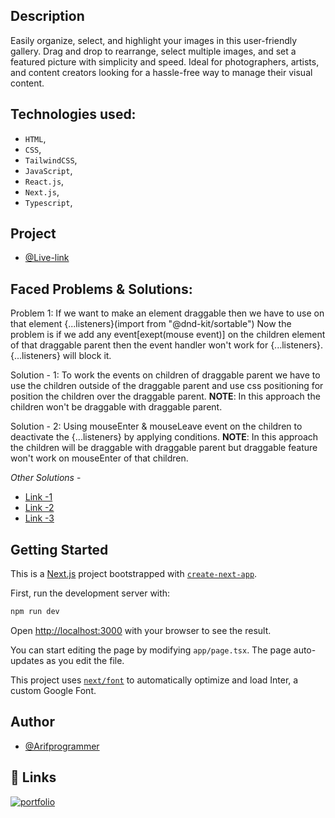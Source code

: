 ## Description

Easily organize, select, and highlight your images in this user-friendly gallery. Drag and drop to rearrange, select multiple images, and set a featured picture with simplicity and speed. Ideal for photographers, artists, and content creators looking for a hassle-free way to manage their visual content.

## Technologies used:

- `HTML`,
- `CSS`,
- `TailwindCSS`,
- `JavaScript`,
- `React.js`,
- `Next.js`,
- `Typescript`,

## Project

- [@Live-link](https://draggable-image-gallery-with-nextjs-ts.vercel.app/)

## Faced Problems & Solutions:

Problem 1: If we want to make an element draggable then we have to use on that element {...listeners}(import from "@dnd-kit/sortable")
Now the problem is if we add any event[exept(mouse event)] on the children element of that draggable parent then the
event handler won't work for {...listeners}. {...listeners} will block it.

Solution - 1: To work the events on children of draggable parent we have to use the children outside of the draggable
parent and use css positioning for position the children over the draggable parent.
**NOTE**: In this approach the children won't be draggable with draggable parent.

Solution - 2: Using mouseEnter & mouseLeave event on the children to deactivate the {...listeners} by applying conditions.
**NOTE**: In this approach the children will be draggable with draggable parent but draggable feature won't work on mouseEnter of
that children.

_Other Solutions_ -

- [Link -1](https://github.com/clauderic/dnd-kit/issues/477)
- [Link -2](https://github.com/clauderic/dnd-kit/issues/913)
- [Link -3](https://github.com/clauderic/dnd-kit/issues/1085)

## Getting Started

This is a [Next.js](https://nextjs.org/) project bootstrapped with [`create-next-app`](https://github.com/vercel/next.js/tree/canary/packages/create-next-app).

First, run the development server with:

```bash
npm run dev
```

Open [http://localhost:3000](http://localhost:3000) with your browser to see the result.

You can start editing the page by modifying `app/page.tsx`. The page auto-updates as you edit the file.

This project uses [`next/font`](https://nextjs.org/docs/basic-features/font-optimization) to automatically optimize and load Inter, a custom Google Font.

## Author

- [@Arifprogrammer](https://github.com/Arifprogrammer)

## 🔗 Links

[![portfolio](https://img.shields.io/badge/my_portfolio-000?style=for-the-badge&logo=ko-fi&logoColor=white)](https://github.com/Arifprogrammer?tab=repositories/)
